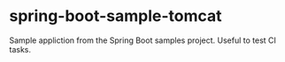 # spring-boot-sample-tomcat
Sample appliction from the Spring Boot samples project. Useful to test CI tasks.
